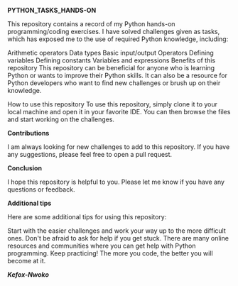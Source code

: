 **PYTHON_TASKS_HANDS-ON**

This repository contains a record of my Python hands-on programming/coding exercises. I have solved challenges given as tasks, which has exposed me to the use of required Python knowledge, including:

Arithmetic operators
Data types
Basic input/output
Operators
Defining variables
Defining constants
Variables and expressions
Benefits of this repository
This repository can be beneficial for anyone who is learning Python or wants to improve their Python skills. It can also be a resource for Python developers who want to find new challenges or brush up on their knowledge.

How to use this repository
To use this repository, simply clone it to your local machine and open it in your favorite IDE. You can then browse the files and start working on the challenges.

**Contributions**

I am always looking for new challenges to add to this repository. If you have any suggestions, please feel free to open a pull request.

**Conclusion**

I hope this repository is helpful to you. Please let me know if you have any questions or feedback.

**Additional tips**

Here are some additional tips for using this repository:

Start with the easier challenges and work your way up to the more difficult ones.
Don't be afraid to ask for help if you get stuck. There are many online resources and communities where you can get help with Python programming.
Keep practicing! The more you code, the better you will become at it.

**<em>Kefox-Nwoko</em>** 
